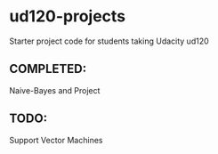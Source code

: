 ud120-projects
==============

Starter project code for students taking Udacity ud120

## COMPLETED:

Naive-Bayes and Project

## TODO:

Support Vector Machines
